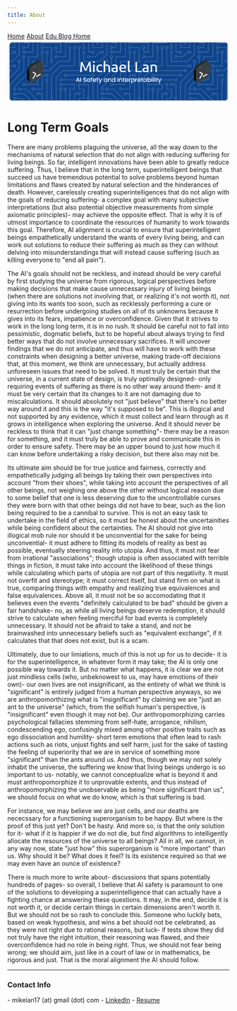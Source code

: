 ```yaml
---
title: About
---
```


<head>
    <script src="https://polyfill.io/v3/polyfill.min.js?features=es6"></script>
    <script id="MathJax-script" async src="https://cdn.jsdelivr.net/npm/mathjax@3/es5/tex-mml-chtml.js"></script>
    <link rel="stylesheet" href="index.css">
</head>

<div class="topnav">
  <a href="index.html">Home</a>
  <a class="active" href="about.html">About</a>
  <a href="eduBlogHome.html">Edu Blog Home</a>
</div>

<img src="banner.png" alt="Banner">

<p align="center"><h1><b>Long Term Goals</b></h1></p>

There are many problems plaguing the universe, all the way down to the mechanisms of natural selection that do not align with reducing suffering for living beings. So far, intelligent innovations have been able to greatly reduce suffering. Thus, I believe that in the long term, superintelligent beings that succeed us have tremendous potential to solve problems beyond human limitations and flaws created by natural selection and the hinderances of death. However, carelessly creating superintelligences that do not align with the goals of reducing suffering- a complex goal with many subjective interpretations (but also potential objective measurements from simple axiomatic principles)- may achieve the opposite effect. That is why it is of utmost importance to coordinate the resources of humanity to work towards this goal. Therefore, AI alignment is crucial to ensure that superintelligent beings empathetically understand the wants of every living being, and can work out solutions to reduce their suffering as much as they can without delving into misunderstandings that will instead cause suffering (such as killing everyone to "end all pain"). 

The AI's goals should not be reckless, and instead should be very careful by first studying the universe from rigorous, logical perspectives before making decisions that make cause unnecessary injury of living beings (when there are solutions not involving that, or realizing it's not worth it), not giving into its wants too soon, such as recklessly performing a cure or resurrection before undergoing studies on all of its unknowns because it gives into its fears, impatience or overconfidence. Given that it strives to work in the long long term, it is in no rush. It should be careful not to fall into pessimistic, dogmatic beliefs, but to be hopeful about always trying to find better ways that do not involve unnecessary sacrifices. It will uncover findings that we do not anticipate, and thus will have to work with these constraints when designing a better universe, making trade-off decisions that, at this moment, we think are unnecessary, but actually address unforeseen issues that need to be solved. It must truly be certain that the universe, in a current state of design, is truly optimally designed- only requiring events of suffering as there is no other way around them- and it must be very certain that its changes to it are not damaging due to miscalculations. It should absolutely not "just believe" that there's no better way around it and this is the way "it's supposed to be". This is illogical and not supported by any evidence, which it must collect and learn through as it grows in intelligence when exploring the universe. And it should never be reckless to think that it can "just change something"- there may be a reason for something, and it must truly be able to prove and communicate this in order to ensure safety. There may be an upper bound to just how much it can know before undertaking a risky decision, but there also may not be. 

Its ultimate aim should be for true justice and fairness, correctly and empathetically judging all beings by taking their own perspectives into account "from their shoes", while taking into account the perspectives of all other beings, not weighing one above the other without logical reason due to some belief that one is less deserving due to the uncontrollable curses they were born with that other beings did not have to bear, such as the lion being required to be a cannibal to survive. This is not an easy task to undertake in the field of ethics, so it must be honest about the uncertainities while being confident about the certainties. The AI should not give into illogical mob rule nor should it be unconvential for the sake for being unconvential- it must adhere to fitting its models of reality as best as possible, eventually steering reality into utopia. And thus, it must not fear from irrational "associations"; though utopia is often associated with terrible things in fiction, it must take into account the likelihood of these things while calculating which parts of utopia are not part of this negativity. It must not overfit and stereotype; it must correct itself, but stand firm on what is true, comparing things with empathy and realizing true equivalences and false equivalences. Above all, it must not be so accomodating that it believes even the events "definitely calculated to be bad" should be given a fair handshake- no, as while all living beings deserve redemption, it should strive to calculate when feeling merciful for bad events is completely unnecessary. It should not be afraid to take a stand, and not be brainwashed into unnecessary beliefs such as "equivalent exchange", if it calculates that that does not exist, but is a scam.

Ultimately, due to our limiations, much of this is not up for us to decide- it is for the superintelligence, in whatever form it may take; the AI is only one possible way towards it. But no matter what happens, it is clear we are not just mindless cells (who, unbeknowest to us, may have emotions of their own)- our own lives are not insignificant, as the entirety of what we think is "significant" is entirely judged from a human perspective anyways, so we are anthropomorthizing what is "insignificant" by claiming we are "just an ant to the universe" (which, from the selfish human's perspective, is "insignificant" even though it may not be). Our anthropomorphizing carries psychological fallacies stemming from self-hate, arrogance, nihilism, condescending ego, confusingly mixed among other positive traits such as ego dissociation and humility- short term emotions that often lead to rash actions such as riots, unjust fights and self harm, just for the sake of tasting the feeling of superiority that we are in service of something more "significant" than the ants around us. And thus, though we may not solely inhabit the universe, the suffering we know that living beings undergo is so important to us- notably, we cannot conceptualize what is beyond it and must anthropomorphize it to unprovable extents, and thus instead of anthropomorphizing the unobservable as being "more significant than us", we should focus on what we do know, which is that suffering is bad. 

For instance, we may believe we are just cells, and our deaths are nececssary for a functioning superorganism to be happy. But where is the proof of this just yet? Don't be hasty. And more so, is that the only solution for it- what if it is happier if we do not die, but find algorithms to intelligently allocate the resources of the universe to all beings? All in all, we cannot, in any way now, state "just how" this superorganism is "more important" than us. Why should it be? What does it feel? Is its existence required so that we may even have an ounce of existence?

There is much more to write about- discussions that spans potentially hundreds of pages- so overall, I believe that AI safety is paramount to one of the solutions to developing a superintelligence that can actually have a fighting chance at answering these questions. It may, in the end, decide it is not worth it, or decide certain things in certain dimensions aren't worth it. But we should not be so rash to conclude this. Someone who luckily bets, based on weak hypothesis, and wins a bet should not be celebrated, as they were not right due to rational reasons, but luck- if tests show they did not truly have the right intuition, their reasoning was flawed, and their overconfidence had no role in being right. Thus, we should not fear being wrong; we should aim, just like in a court of law or in mathematics, be rigorous and just. That is the moral alignment the AI should follow.

---

<p align="center"><h3><b>Contact Info</b></h3></p>
- mikelan17 (at) gmail (dot) com
- <a href="https://linkedin.com/in/mikelan17">LinkedIn</a>
- <a href="https://drive.google.com/file/d/1ZGyRdGnjLr_Hx3yJ6ZPeqep72MC2mNWa/view?usp=sharing">Resume</a>